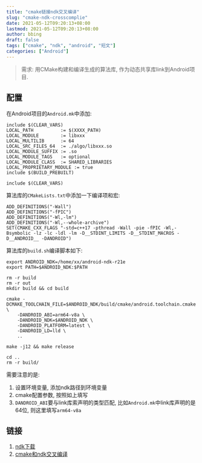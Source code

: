 ```yaml
---
title: "cmake链接ndk交叉编译"
slug: "cmake-ndk-crosscomplie"
date: 2021-05-12T09:20:13+08:00
lastmod: 2021-05-12T09:20:13+08:00
author: bbing
draft: false
tags: ["cmake", "ndk", "android", "短文"]
categories: ["Android"]
---
```


> 需求: 用CMake构建和编译生成的算法库, 作为动态共享库link到Android项目.

## 配置

在Android项目的```Android.mk```中添加:
```make
include $(CLEAR_VARS)
LOCAL_PATH          := $(XXXX_PATH)
LOCAL_MODULE        := libxxx
LOCAL_MULTILIB      := 64
LOCAL_SRC_FILES_64  := ./algo/libxxx.so
LOCAL_MODULE_SUFFIX := .so
LOCAL_MODULE_TAGS   := optional
LOCAL_MODULE_CLASS  := SHARED_LIBRARIES
LOCAL_PROPRIETARY_MODULE := true
include $(BUILD_PREBUILT)

include $(CLEAR_VARS)
```
<!--more-->

算法库的```CMakeLists.txt```中添加一下编译项和宏:
```make
ADD_DEFINITIONS("-Wall")
ADD_DEFINITIONS("-fPIC")
ADD_DEFINITIONS("-Wl,-lm")
ADD_DEFINITIONS("-Wl,--whole-archive")
SET(CMAKE_CXX_FLAGS "-std=c++17 -pthread -Wall -pie -fPIC -Wl,-Bsymbolic -lz -lc -ldl -lm -D__STDINT_LIMITS -D__STDINT_MACROS -D__ANDROID__ -DANDROID")
```

算法库的```build.sh```编译脚本如下:
```Shell
export ANDROID_NDK=/home/xx/android-ndk-r21e
export PATH=$ANDROID_NDK:$PATH

rm -r build
rm -r out
mkdir build && cd build

cmake -DCMAKE_TOOLCHAIN_FILE=$ANDROID_NDK/build/cmake/android.toolchain.cmake \
	-DANDROID_ABI=arm64-v8a \
	-DANDROID_NDK=$ANDROID_NDK \
	-DANDROID_PLATFORM=latest \
	-DANDROID_LD=lld \
	..

make -j12 && make release

cd ..
rm -r build/
```

需要注意的是:

1. 设置环境变量, 添加ndk路径到环境变量
2. cmake配置参数, 按照如上填写
3. ```DANDROID_ABI```要与link库索声明的类型匹配, 比如```Android.mk```中link库声明的是64位, 则这里填写```arm64-v8a```

## 链接
1. [ndk下载](https://developer.android.google.cn/ndk/downloads?hl=zh-cn)
2. [cmake和ndk交叉编译](https://developer.android.google.cn/ndk/guides/cmake)